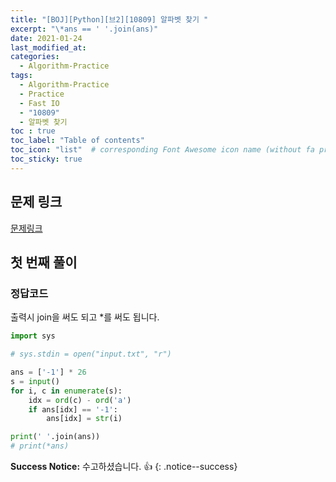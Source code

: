 ```yaml
---
title: "[BOJ][Python][브2][10809] 알파벳 찾기 "
excerpt: "\*ans == ' '.join(ans)"
date: 2021-01-24
last_modified_at:
categories:
  - Algorithm-Practice
tags:
  - Algorithm-Practice
  - Practice
  - Fast IO
  - "10809"
  - 알파벳 찾기
toc : true
toc_label: "Table of contents"
toc_icon: "list"  # corresponding Font Awesome icon name (without fa prefix)
toc_sticky: true
---
```


## 문제 링크

[문제링크](https://www.acmicpc.net/problem/10809)  

## 첫 번째 풀이

### 정답코드  

출력시 join을 써도 되고 \*를 써도 됩니다.  

```python
import sys

# sys.stdin = open("input.txt", "r")

ans = ['-1'] * 26
s = input()
for i, c in enumerate(s):
    idx = ord(c) - ord('a')
    if ans[idx] == '-1':
        ans[idx] = str(i)

print(' '.join(ans))
# print(*ans)

```

**Success Notice:**
수고하셨습니다. :+1:
{: .notice--success}